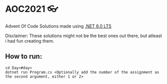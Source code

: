 # AOC2021 :eyeglasses:
Advent Of Code Solutions made using [.NET 6.0 LTS](https://dotnet.microsoft.com/download/dotnet/6.0)

Disclaimer: These solutions might not be the best ones out there, but atleast i had fun creating them.

## How to run:

```
cd Day<#day>
dotnet run Program.cs <Optionally add the number of the assignment as the second argument, either 1 or 2>
```